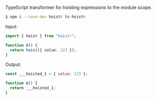 TypeScript transformer for hoisting expressions to the module scope.

```sh
$ npm i --save-dev hoistr ts-hoistr
```

Input:

```ts
import { hoist } from "hoistr";

function A() {
  return hoist({ value: 123 });
}
```

Output:

```js
const ___hoisted_1 = { value: 123 };

function A() {
  return ___hoisted_1;
}
```

